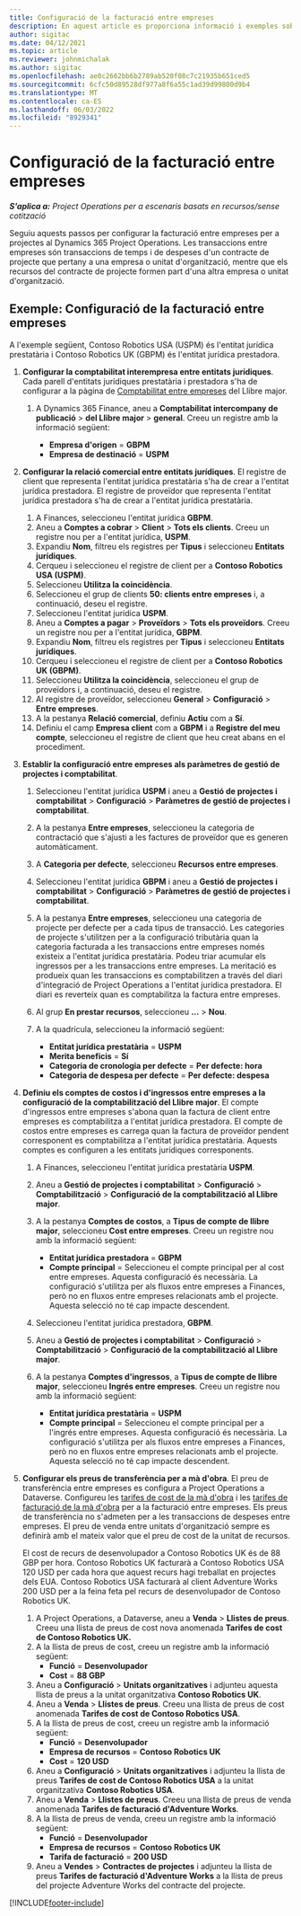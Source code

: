 ```yaml
---
title: Configuració de la facturació entre empreses
description: En aquest article es proporciona informació i exemples sobre la configuració de la facturació interempresameny per a projectes.
author: sigitac
ms.date: 04/12/2021
ms.topic: article
ms.reviewer: johnmichalak
ms.author: sigitac
ms.openlocfilehash: ae0c2662bb6b2789ab520f08c7c21935b651ced5
ms.sourcegitcommit: 6cfc50d89528df977a8f6a55c1ad39d99800d9b4
ms.translationtype: MT
ms.contentlocale: ca-ES
ms.lasthandoff: 06/03/2022
ms.locfileid: "8929341"
---
```

# <a name="configure-intercompany-invoicing"></a>Configuració de la facturació entre empreses

_**S'aplica a:** Project Operations per a escenaris basats en recursos/sense cotització_

Seguiu aquests passos per configurar la facturació entre empreses per a projectes al Dynamics 365 Project Operations. Les transaccions entre empreses són transaccions de temps i de despeses d'un contracte de projecte que pertany a una empresa o unitat d'organització, mentre que els recursos del contracte de projecte formen part d'una altra empresa o unitat d'organització.

## <a name="example-configure-intercompany-invoicing"></a>Exemple: Configuració de la facturació entre empreses

A l'exemple següent, Contoso Robotics USA (USPM) és l'entitat jurídica prestatària i Contoso Robotics UK (GBPM) és l'entitat jurídica prestadora. 

1. **Configurar la comptabilitat interempresa entre entitats jurídiques**. Cada parell d'entitats jurídiques prestatària i prestadora s'ha de configurar a la pàgina de [Comptabilitat entre empreses](/dynamics365/finance/general-ledger/intercompany-accounting-setup) del Llibre major.
    
    1. A Dynamics 365 Finance, aneu a **Comptabilitat intercompany de publicació** > **del Llibre major** > **general**. Creeu un registre amb la informació següent:

        - **Empresa d'origen** = **GBPM**
        - **Empresa de destinació** = **USPM**

2. **Configurar la relació comercial entre entitats jurídiques**. El registre de client que representa l'entitat jurídica prestatària s'ha de crear a l'entitat jurídica prestadora. El registre de proveïdor que representa l'entitat jurídica prestadora s'ha de crear a l'entitat jurídica prestatària.

     1. A Finances, seleccioneu l'entitat jurídica **GBPM**.
     2. Aneu a **Comptes a cobrar** > **Client** > **Tots els clients**. Creeu un registre nou per a l'entitat jurídica, **USPM**.
     3. Expandiu **Nom**, filtreu els registres per **Tipus** i seleccioneu **Entitats jurídiques**. 
     4. Cerqueu i seleccioneu el registre de client per a **Contoso Robotics USA (USPM)**.
     5. Seleccioneu **Utilitza la coincidència**. 
     6. Seleccioneu el grup de clients **50: clients entre empreses** i, a continuació, deseu el registre.
     7. Seleccioneu l'entitat jurídica **USPM**.
     8. Aneu a **Comptes a pagar** > **Proveïdors** > **Tots els proveïdors**. Creeu un registre nou per a l'entitat jurídica, **GBPM**.
     9. Expandiu **Nom**, filtreu els registres per **Tipus** i seleccioneu **Entitats jurídiques**. 
     10. Cerqueu i seleccioneu el registre de client per a **Contoso Robotics UK (GBPM)**.
     11. Seleccioneu **Utilitza la coincidència**, seleccioneu el grup de proveïdors i, a continuació, deseu el registre.
     12. Al registre de proveïdor, seleccioneu **General** > **Configuració** > **Entre empreses**.
     13. A la pestanya **Relació comercial**, definiu **Actiu** com a **Sí**.
     14. Definiu el camp **Empresa client** com a **GBPM** i a **Registre del meu compte**, seleccioneu el registre de client que heu creat abans en el procediment.

3. **Establir la configuració entre empreses als paràmetres de gestió de projectes i comptabilitat**. 

    1. Seleccioneu l'entitat jurídica **USPM** i aneu a **Gestió de projectes i comptabilitat** > **Configuració** > **Paràmetres de gestió de projectes i comptabilitat**.
    2. A la pestanya **Entre empreses**, seleccioneu la categoria de contractació que s'ajusti a les factures de proveïdor que es generen automàticament.
    3. A **Categoria per defecte**, seleccioneu **Recursos entre empreses**.
    4. Seleccioneu l'entitat jurídica **GBPM** i aneu a **Gestió de projectes i comptabilitat** > **Configuració** > **Paràmetres de gestió de projectes i comptabilitat**.
    5. A la pestanya **Entre empreses**, seleccioneu una categoria de projecte per defecte per a cada tipus de transacció. Les categories de projecte s'utilitzen per a la configuració tributària quan la categoria facturada a les transaccions entre empreses només existeix a l'entitat jurídica prestatària. Podeu triar acumular els ingressos per a les transaccions entre empreses. La meritació es produeix quan les transaccions es comptabilitzen a través del diari d'integració de Project Operations a l'entitat jurídica prestadora. El diari es reverteix quan es comptabilitza la factura entre empreses.
    6. Al grup **En prestar recursos**, seleccioneu **...** > **Nou**. 
    7. A la quadrícula, seleccioneu la informació següent:

          - **Entitat jurídica prestatària** = **USPM**
          - **Merita beneficis** = **Sí**
          - **Categoria de cronologia per defecte** = **Per defecte: hora**
          - **Categoria de despesa per defecte** = **Per defecte: despesa**

4. **Definiu els comptes de costos i d'ingressos entre empreses a la configuració de la comptabilització del Llibre major**. El compte d'ingressos entre empreses s'abona quan la factura de client entre empreses es comptabilitza a l'entitat jurídica prestadora. El compte de costos entre empreses es carrega quan la factura de proveïdor pendent corresponent es comptabilitza a l'entitat jurídica prestatària. Aquests comptes es configuren a les entitats jurídiques corresponents. 
      
     1. A Finances, seleccioneu l'entitat jurídica prestatària **USPM**. 
     2. Aneu a **Gestió de projectes i comptabilitat** > **Configuració** > **Comptabilització** > **Configuració de la comptabilització al Llibre major**. 
     3. A la pestanya **Comptes de costos**, a **Tipus de compte de llibre major**, seleccioneu **Cost entre empreses**. Creeu un registre nou amb la informació següent:
      
        - **Entitat jurídica prestadora** = **GBPM**
        - **Compte principal** = Seleccioneu el compte principal per al cost entre empreses. Aquesta configuració és necessària. La configuració s'utilitza per als fluxos entre empreses a Finances, però no en fluxos entre empreses relacionats amb el projecte. Aquesta selecció no té cap impacte descendent. 
        
     4. Seleccioneu l'entitat jurídica prestadora, **GBPM**. 
     5. Aneu a **Gestió de projectes i comptabilitat** > **Configuració** > **Comptabilització** > **Configuració de la comptabilització al Llibre major**. 
     6. A la pestanya **Comptes d'ingressos**, a **Tipus de compte de llibre major**, seleccioneu **Ingrés entre empreses**. Creeu un registre nou amb la informació següent:

        - **Entitat jurídica prestatària** = **USPM**
        - **Compte principal** = Seleccioneu el compte principal per a l'ingrés entre empreses. Aquesta configuració és necessària. La configuració s'utilitza per als fluxos entre empreses a Finances, però no en fluxos entre empreses relacionats amb el projecte. Aquesta selecció no té cap impacte descendent. 

5. **Configurar els preus de transferència per a mà d'obra**. El preu de transferència entre empreses es configura a Project Operations a Dataverse. Configureu les [tarifes de cost de la mà d'obra](../pricing-costing/set-up-labor-cost-rate.md#transfer-pricing-and-costs-for-resources-outside-of-your-division-or-legal-entity) i les [tarifes de facturació de la mà d'obra](../pricing-costing/set-up-labor-bill-rate.md#transfer-pricing-or-set-up-bill-rates-for-resources-from-other-organizational-units-or-divisions) per a la facturació entre empreses. Els preus de transferència no s'admeten per a les transaccions de despeses entre empreses. El preu de venda entre unitats d'organització sempre es definirà amb el mateix valor que el preu de cost de la unitat de recursos.

      El cost de recurs de desenvolupador a Contoso Robotics UK és de 88 GBP per hora. Contoso Robotics UK facturarà a Contoso Robotics USA 120 USD per cada hora que aquest recurs hagi treballat en projectes dels EUA. Contoso Robotics USA facturarà al client Adventure Works 200 USD per a la feina feta pel recurs de desenvolupador de Contoso Robotics UK.

      1. A Project Operations, a Dataverse, aneu a **Venda** > **Llistes de preus**. Creeu una llista de preus de cost nova anomenada **Tarifes de cost de Contoso Robotics UK.** 
      2. A la llista de preus de cost, creeu un registre amb la informació següent:
         - **Funció** = **Desenvolupador**
         - **Cost** = **88 GBP**
      3. Aneu a **Configuració** > **Unitats organitzatives** i adjunteu aquesta llista de preus a la unitat organitzativa **Contoso Robotics UK**.
      4. Aneu a **Venda** > **Llistes de preus**. Creeu una llista de preus de cost anomenada **Tarifes de cost de Contoso Robotics USA**. 
      5. A la llista de preus de cost, creeu un registre amb la informació següent:
          - **Funció** = **Desenvolupador**
          - **Empresa de recursos** = **Contoso Robotics UK**
          - **Cost** = **120 USD**
      6. Aneu a **Configuració** > **Unitats organitzatives** i adjunteu la llista de preus **Tarifes de cost de Contoso Robotics USA** a la unitat organitzativa **Contoso Robotics USA**.
      7. Aneu a **Venda** > **Llistes de preus**. Creeu una llista de preus de venda anomenada **Tarifes de facturació d'Adventure Works**. 
      8. A la llista de preus de venda, creeu un registre amb la informació següent:
          - **Funció** = **Desenvolupador**
          - **Empresa de recursos** = **Contoso Robotics UK**
          - **Tarifa de facturació** = **200 USD**
      9. Aneu a **Vendes** > **Contractes de projectes** i adjunteu la llista de preus **Tarifes de facturació d'Adventure Works** a la llista de preus del projecte Adventure Works del contracte del projecte.


[!INCLUDE[footer-include](../includes/footer-banner.md)]
